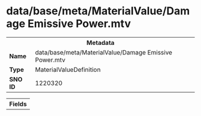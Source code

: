 <h1>data/base/meta/MaterialValue/Damage Emissive Power.mtv</h1><table><tr><th colspan="100%">Metadata</th></tr><tr><td><b>Name</b></td><td>data/base/meta/MaterialValue/Damage Emissive Power.mtv</td></tr><tr><td><b>Type</b></td><td>MaterialValueDefinition</td></tr><tr><td><b>SNO ID</b></td><td>1220320</td></tr></table>

<table><tr><th colspan="100%">Fields</th></tr></table>

